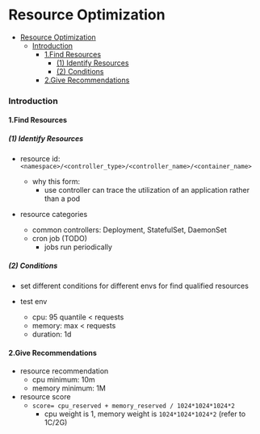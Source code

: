 # Resource Optimization


<!-- @import "[TOC]" {cmd="toc" depthFrom=1 depthTo=6 orderedList=false} -->

<!-- code_chunk_output -->

- [Resource Optimization](#resource-optimization)
    - [Introduction](#introduction)
      - [1.Find Resources](#1find-resources)
        - [(1) Identify Resources](#1-identify-resources)
        - [(2) Conditions](#2-conditions)
      - [2.Give Recommendations](#2give-recommendations)

<!-- /code_chunk_output -->


### Introduction

#### 1.Find Resources

##### (1) Identify Resources
* resource id: `<namespace>/<controller_type>/<controller_name>/<container_name>`
    * why this form:
        * use controller can trace the utilization of an application rather than a pod

* resource categories
    * common controllers: Deployment, StatefulSet, DaemonSet
    * cron job (TODO)
        * jobs run periodically 

##### (2) Conditions
* set different conditions for different envs for find qualified resources

* test env
    * cpu: 95 quantile < requests
    * memory: max < requests
    * duration: 1d

#### 2.Give Recommendations
* resource recommendation
    * cpu minimum: 10m
    * memory minimum: 1M
* resource score
    * `score= cpu_reserved + memory_reserved / 1024*1024*1024*2`
        * cpu weight is 1, memory weight is `1024*1024*1024*2` (refer to 1C/2G)